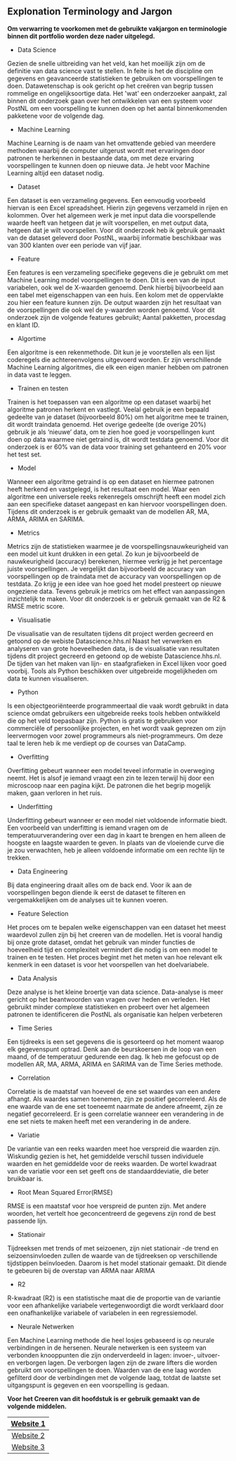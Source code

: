 ## Explonation Terminology and Jargon

**Om verwarring te voorkomen met de gebruikte vakjargon en terminologie binnen dit portfolio worden deze nader uitgelegd.** 

* Data Science

Gezien de snelle uitbreiding van het veld, kan het moeilijk zijn om de definitie van data science vast te stellen. In feite is het de discipline om gegevens en geavanceerde statistieken te gebruiken om voorspellingen te doen. Datawetenschap is ook gericht op het creëren van begrip tussen rommelige en ongelijksoortige data. Het 'wat' een onderzoeker aanpakt, zal binnen dit onderzoek gaan over het ontwikkelen van een systeem voor PostNL om een voorspelling te kunnen doen op het aantal binnenkomenden pakketene voor de volgende dag.


* Machine Learning

Machine Learning is de naam van het omvattende gebied van meerdere methoden waarbij de computer uitgerust wordt met ervaringen door patronen te herkennen in bestaande data, om met deze ervaring voorspellingen te kunnen doen op nieuwe data. Je hebt voor Machine Learning altijd een dataset nodig.

* Dataset

Een dataset is een verzameling gegevens. Een eenvoudig voorbeeld hiervan is een Excel spreadsheet. Hierin zijn gegevens verzameld in rijen en kolommen. Over het algemeen werk je met input data die voorspellende waarde heeft van hetgeen dat je wilt voorspellen, en met output data, hetgeen dat je wilt voorspellen. Voor dit onderzoek heb ik gebruik gemaakt van de dataset geleverd door PostNL, waarbij informatie beschikbaar was van 300 klanten over een periode van vijf jaar.

* Feature

Een features is een verzameling specifieke gegevens die je gebruikt om met Machine Learning model voorspellingen te doen. Dit is een van de input variabelen, ook wel de X-waarden genoemd. Denk hierbij bijvoorbeeld aan een tabel met eigenschappen van een huis. Een kolom met de oppervlakte zou hier een feature kunnen zijn. De output waarden zijn het resultaat van de voorspellingen die ook wel de y-waarden worden genoemd. Voor dit onderzoek zijn de volgende features gebruikt; Aantal pakketten, procesdag en klant ID.

* Algortime

Een algoritme is een rekenmethode. Dit kun je je voorstellen als een lijst coderegels die achtereenvolgens uitgevoerd worden. Er zijn verschillende Machine Learning algoritmes, die elk een eigen manier hebben om patronen in data vast te leggen.

* Trainen en testen

Trainen is het toepassen van een algoritme op een dataset waarbij het algoritme patronen herkent en vastlegt. Veelal gebruik je een bepaald gedeelte van je dataset (bijvoorbeeld 80%) om het algoritme mee te trainen, dit wordt traindata genoemd. Het overige gedeelte (de overige 20%) gebruik je als ‘nieuwe’ data, om te zien hoe goed je voorspellingen kunt doen op data waarmee niet getraind is, dit wordt testdata genoemd. Voor dit onderzoek is er 60% van de data voor training set gehanteerd en 20% voor het test set.

* Model

Wanneer een algoritme getraind is op een dataset en hiermee patronen heeft herkend en vastgelegd, is het resultaat een model. Waar een algoritme een universele reeks rekenregels omschrijft heeft een model zich aan een specifieke dataset aangepast en kan hiervoor voorspellingen doen. Tijdens dit onderzoek is er gebruik gemaakt van de modellen AR, MA, ARMA, ARIMA en SARIMA.

* Metrics

Metrics zijn de statistieken waarmee je de voorspellingsnauwkeurigheid van een model uit kunt drukken in een getal. Zo kun je bijvoorbeeld de nauwkeurigheid (accuracy) berekenen, hiermee verkrijg je het percentage juiste voorspellingen. Je vergelijkt dan bijvoorbeeld de accuracy van voorspellingen op de traindata met de accuracy van voorspellingen op de testdata. Zo krijg je een idee van hoe goed het model presteert op nieuwe ongeziene data. Tevens gebruik je metrics om het effect van aanpassingen inzichtelijk te maken. Voor dit onderzoek is er gebruik gemaakt van de R2 & RMSE metric score.


* Visualisatie

De visualisatie van de resultaten tijdens dit project werden gecreerd en getoond op de webiste Datascience.hhs.nl
Naast het verwerken en analyseren van grote hoeveelheden data, is de visualisatie van resultaten tijdens dit project  gecreerd en getoond op de webiste Datascience.hhs.nl. De tijden van het maken van lijn- en staafgrafieken in Excel lijken voor goed voorbij. Tools als Python beschikken over uitgebreide mogelijkheden om data te kunnen visualiseren.

* Python

Is een objectgeoriënteerde programmeertaal die vaak wordt gebruikt in data science omdat gebruikers een uitgebreide reeks tools hebben ontwikkeld die op het veld toepasbaar zijn. Python is gratis te gebruiken voor commerciële of persoonlijke projecten, en het wordt vaak geprezen om zijn leervermogen voor zowel programmeurs als niet-programmeurs.
Om deze taal te leren heb ik me verdiept op de courses van DataCamp.

* Overfitting

Overfitting gebeurt wanneer een model teveel informatie in overweging neemt. Het is alsof je iemand vraagt een zin te lezen terwijl hij door een microscoop naar een pagina kijkt. De patronen die het begrip mogelijk maken, gaan verloren in het ruis.

* Underfitting

Underfitting gebeurt wanneer er een model niet voldoende informatie biedt. Een voorbeeld van underfitting is iemand vragen om de temperatuurverandering over een dag in kaart te brengen en hem alleen de hoogste en laagste waarden te geven. In plaats van de vloeiende curve die je zou verwachten, heb je alleen voldoende informatie om een rechte lijn te trekken.

* Data Engineering

Bij data engineering draait alles om de back end. Voor ik aan de voorspellingen begon diende ik eerst de dataset te filteren en vergemakkelijken om de analyses uit te kunnen voeren.

* Feature Selection

Het proces om te bepalen welke eigenschappen van een dataset het meest waardevol zullen zijn bij het creeren van de modellen. Het is vooral handig bij onze grote dataset, omdat het gebruik van minder functies de hoeveelheid tijd en complexiteit vermindert die nodig is om een model te trainen en te testen. Het proces begint met het meten van hoe relevant elk kenmerk in een dataset is voor het voorspellen van het doelvariabele.

* Data Analysis

Deze analyse is het kleine broertje van data science. Data-analyse is meer gericht op het beantwoorden van vragen over heden en verleden. Het gebruikt minder complexe statistieken en probeert over het algemeen patronen te identificeren die PostNL als organisatie kan helpen verbeteren

* Time Series

Een tijdreeks is een set gegevens die is gesorteerd op het moment waarop elk gegevenspunt optrad. Denk aan de beurskoersen in de loop van een maand, of de temperatuur gedurende een dag. Ik heb me gefocust op de modellen AR, MA, ARMA, ARIMA en SARIMA van de Time Series methode.

 * Correlation
 
Correlatie is de maatstaf van hoeveel de ene set waardes van een andere afhangt. Als waardes samen toenemen, zijn ze positief gecorreleerd. Als de ene waarde van de ene set toeneemt naarmate de andere afneemt, zijn ze negatief gecorreleerd. Er is geen correlatie wanneer een verandering in de ene set niets te maken heeft met een verandering in de andere.

* Variatie

De variantie van een reeks waarden meet hoe verspreid die waarden zijn. Wiskundig gezien is het, het gemiddelde verschil tussen individuele waarden en het gemiddelde voor de reeks waarden. De wortel kwadraat van de variatie voor een set geeft ons de standaarddeviatie, die beter bruikbaar is.

* Root Mean Squared Error(RMSE)

RMSE is een maatstaf voor hoe verspreid de punten zijn. Met andere woorden, het vertelt hoe geconcentreerd de gegevens zijn rond de best passende lijn.

* Stationair

Tijdreeksen met trends of met seizoenen, zijn niet stationair -de trend en seizoensinvloeden zullen de waarde van de tijdreeksen op verschillende tijdstippen beïnvloeden. Daarom is het model stationair gemaakt. Dit diende te gebeuren bij de overstap van ARMA naar ARIMA 

* R2

R-kwadraat (R2) is een statistische maat die de proportie van de variantie voor een afhankelijke variabele vertegenwoordigt die wordt verklaard door een onafhankelijke variabele of variabelen in een regressiemodel.

* Neurale Netwerken

Een Machine Learning methode die heel losjes gebaseerd is op neurale verbindingen in de hersenen. Neurale netwerken is een systeem van verbonden knooppunten die zijn onderverdeeld in lagen: invoer-, uitvoer- en verborgen lagen. De verborgen lagen zijn de zware lifters die worden gebruikt om voorspellingen te doen. Waarden van de ene laag worden gefilterd door de verbindingen met de volgende laag, totdat de laatste set uitgangspunt is gegeven en een voorspelling is gedaan.


 
**Voor het Creeren van dit hoofdstuk is er gebruik gemaakt van de volgende middelen.**

| [Website 1](https://pythoncursus.nl/machine-learning-begrippen-termen/)|
|:---------:|
| [Website 2](https://www.springboard.com/blog/data-science-terms/#:~:text=At%20its%20essence%2C%20data%20science,%2C%20data%20mining%2C%20and%20programming.)|
| [Website 3](https://www.dataquest.io/blog/data-science-glossary/)|
 



















